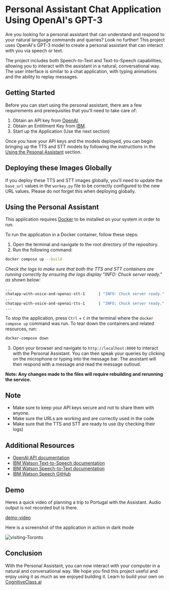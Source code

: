 # Personal Assistant Chat Application Using OpenAI's GPT-3

Are you looking for a personal assistant that can understand and respond to your natural language commands and queries? Look no further! This project uses OpenAI's GPT-3 model to create a personal assistant that can interact with you via speech or text.

The project includes both Speech-to-Text and Text-to-Speech capabilities, allowing you to interact with the assistant in a natural, conversational way. The user interface is similar to a chat application, with typing animations and the ability to replay messages.

## Getting Started

Before you can start using the personal assistant, there are a few requirements and prerequisites that you'll need to take care of:

1. Obtain an API key from [OpenAI](https://beta.openai.com/account/api-keys).
2. Obtain an Entitlment Key from [IBM](https://myibm.ibm.com/products-services/containerlibrary).
3. Start up the Application (Use the next section)

Once you have your API keys and the models deployed, you can begin bringing up the TTS and STT models by following the instructions in the [Using the Pesonal Assistant](#using-the-personal-assistant) section.


## Deploying these Images Globally

If you deploy these TTS and STT images globally, you'll need to update the `base_url` values in the `workey.py` file to be correctly configured to the new URL values. Please do not forget this when deploying globally.

## Using the Personal Assistant 

This application requires [Docker](https://www.docker.com/) to be installed on your system in order to run.

To run the application in a Docker container, follow these steps:

1. Open the terminal and navigate to the root directory of the repository.
2. Run the following command:

```bash
docker compose up --build
```

*Check the logs to make sure that both the TTS and STT containers are running correctly by ensuring the logs display "INFO: Chuck server ready." as shown below:*

``` bash
...
chatapp-with-voice-and-openai-stt-1      | "INFO: Chuck server ready."
...
chatapp-with-voice-and-openai-tts-1      | "INFO: Chuck server ready."
...

```

To stop the application, press `Ctrl` + `C` in the terminal where the `docker compose up` command was run. To tear down the containers and related resources, run:

```bash
docker-compose down
```

3. Open your browser and navigate to `http://localhost:8000` to interact with the Personal Assistant. You can then speak your queries by clicking on the microphone or typing into the message bar. The assistant will then respond with a message and read the message outloud.

**Note: Any changes made to the files will require rebuilding and rerunning the service.**

## Note

* Make sure to keep your API keys secure and not to share them with anyone.
* Make sure the URLs are working and are correctly used in the code
* Make sure that the TTS and STT are ready to use (by checking their logs)

## Additional Resources

- [OpenAI API documentation](https://beta.openai.com/docs/api-reference/introduction)
- [IBM Watson Text-to-Speech documentation](https://cloud.ibm.com/docs/services/text-to-speech)
- [IBM Watson Speech-to-Text documentation](https://cloud.ibm.com/docs/services/speech-to-text)
- [IBM Watson Speech GitHub](https://github.com/ibm-build-lab/Watson-Speech)


## Demo

Heres a quick video of planning a trip to Portugal with the Assistant. Audio output is not recorded but is there.

[demo-video](demo/demo.mov)


Here is a screenshot of the application in action in dark mode

![visiting-Toronto](demo/visit-toronto-dark.png)


## Conclusion

With the Personal Assistant, you can now interact with your computer in a natural and conversational way. We hope you find this project useful and enjoy using it as much as we enjoyed building it. Learn to build your own on [CognitiveClass.ai](https://cognitiveclass.ai/courses/chatapp-powered-by-openai)



